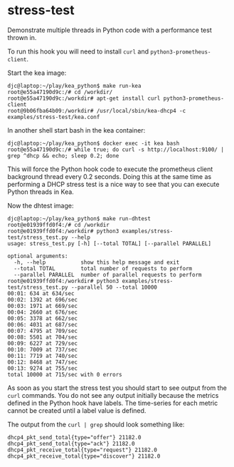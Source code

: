 # stress-test
Demonstrate multiple threads in Python code with a performance test thrown in.

To run this hook you will need to install `curl` and `python3-prometheus-client`.

Start the kea image:
```
djc@laptop:~/play/kea_python$ make run-kea
root@e55a47190d9c:/# cd /workdir/
root@e55a47190d9c:/workdir# apt-get install curl python3-prometheus-client
root@9b06fba64b09:/workdir# /usr/local/sbin/kea-dhcp4 -c examples/stress-test/kea.conf
```

In another shell start bash in the kea container:
```
djc@laptop:~/play/kea_python$ docker exec -it kea bash
root@e55a47190d9c:/# while true; do curl -s http://localhost:9100/ | grep ^dhcp && echo; sleep 0.2; done
```
This will force the Python hook code to execute the prometheus client background thread every 0.2
seconds.  Doing this at the same time as performing a DHCP stress test is a nice way to see that you
can execute Python threads in Kea.

Now the dhtest image:
```
djc@laptop:~/play/kea_python$ make run-dhtest
root@e01939ffd0f4:/# cd /workdir
root@e01939ffd0f4:/workdir# python3 examples/stress-test/stress_test.py --help  
usage: stress_test.py [-h] [--total TOTAL] [--parallel PARALLEL]

optional arguments:
  -h, --help           show this help message and exit
  --total TOTAL        total number of requests to perform
  --parallel PARALLEL  number of parallel requests to perform
root@e01939ffd0f4:/workdir# python3 examples/stress-test/stress_test.py --parallel 50 --total 10000
00:01: 634 at 634/sec
00:02: 1392 at 696/sec
00:03: 1971 at 669/sec
00:04: 2660 at 676/sec
00:05: 3378 at 662/sec
00:06: 4031 at 687/sec
00:07: 4795 at 709/sec
00:08: 5501 at 704/sec
00:09: 6227 at 729/sec
00:10: 7009 at 737/sec
00:11: 7719 at 740/sec
00:12: 8468 at 747/sec
00:13: 9274 at 755/sec
total 10000 at 715/sec with 0 errors
```

As soon as you start the stress test you should start to see output from the `curl` commands.  You do not
see any output initially because the metrics defined in the Python hook have labels.  The time-series for
each metric cannot be created until a label value is defined.

The output from the `curl | grep` should look something like:
```
dhcp4_pkt_send_total{type="offer"} 21182.0
dhcp4_pkt_send_total{type="ack"} 21182.0
dhcp4_pkt_receive_total{type="request"} 21182.0
dhcp4_pkt_receive_total{type="discover"} 21182.0
```
